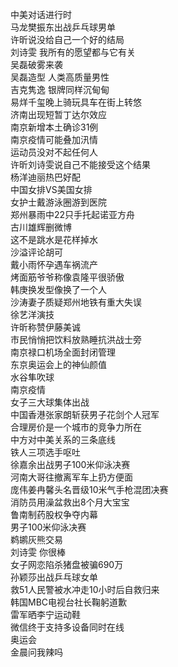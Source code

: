 中美对话进行时  
马龙樊振东出战乒乓球男单  
许昕说没给自己一个好的结局  
刘诗雯 我所有的愿望都与它有关  
吴磊破雾来袭  
吴磊造型 人类高质量男性  
吉克隽逸 银牌同样沉甸甸  
易烊千玺晚上骑玩具车在街上转悠  
济南出现短暂丁达尔效应  
南京新增本土确诊31例  
南京疫情可能叠加汛情  
运动员没对不起任何人  
许昕刘诗雯说自己不能接受这个结果  
杨洋迪丽热巴好配  
中国女排VS美国女排  
女护士戴游泳圈游到医院  
郑州暴雨中22只手托起诺亚方舟  
古川雄辉删微博  
这不是跳水是花样掉水  
沙溢评论胡可  
戴小雨怀孕遇车祸流产  
烤面筋爷爷称像袁隆平很骄傲  
韩庚换发型像换了一个人  
沙涛妻子质疑郑州地铁有重大失误  
徐艺洋演技  
许昕称赞伊藤美诚  
市民悄悄把饮料放熟睡抗洪战士旁  
南京禄口机场全面封闭管理  
东京奥运会上的神仙颜值  
水谷隼吹球  
南京疫情  
女子三大球集体出战  
中国香港张家朗斩获男子花剑个人冠军  
合理房价是一个城市的竞争力所在  
中方对中美关系的三条底线  
铁人三项选手呕吐  
徐嘉余出战男子100米仰泳决赛  
河南大哥往撤离军车上扔方便面  
庞伟姜冉馨头名晋级10米气手枪混团决赛  
消防员用澡盆救出8个月大宝宝  
鲁南制药股权争夺内幕  
男子100米仰泳决赛  
鹈鹕灰熊交易  
刘诗雯 你很棒  
女子网恋陷杀猪盘被骗690万  
孙颖莎出战乒乓球女单  
救51人民警被水冲走10小时后自救归来  
韩国MBC电视台社长鞠躬道歉  
雷军晒李宁运动鞋  
微信终于支持多设备同时在线  
奥运会  
金晨问我辣吗  
